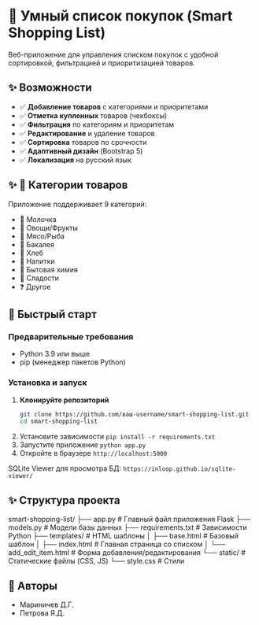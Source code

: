 # 🛒 Умный список покупок (Smart Shopping List)

Веб-приложение для управления списком покупок с удобной сортировкой, фильтрацией и приоритизацией товаров.

## ✨ Возможности
- ✅ **Добавление товаров** с категориями и приоритетами
- ✅ **Отметка купленных** товаров (чекбоксы)
- ✅ **Фильтрация** по категориям и приоритетам
- ✅ **Редактирование** и удаление товаров
- ✅ **Сортировка** товаров по срочности
- ✅ **Адаптивный дизайн** (Bootstrap 5)
- ✅ **Локализация** на русский язык

## ✨ 🎨 Категории товаров
Приложение поддерживает 9 категорий:
- 🥛 Молочка
- 🍎 Овощи/Фрукты
- 🥩 Мясо/Рыба
- 🍚 Бакалея
- 🍞 Хлеб
- 🥤 Напитки
- 🧴 Бытовая химия
- 🍫 Сладости
- ❓ Другое


## 🚀 Быстрый старт
### Предварительные требования
- Python 3.9 или выше
- pip (менеджер пакетов Python)

### Установка и запуск
1. **Клонируйте репозиторий**
   ```bash
   git clone https://github.com/ваш-username/smart-shopping-list.git
   cd smart-shopping-list
2. Установите зависимости `pip install -r requirements.txt`
3. Запустите приложение `python app.py`
4. Откройте в браузере `http://localhost:5000`

SQLite Viewer для просмотра БД: `https://inloop.github.io/sqlite-viewer/`


## ✨ Структура проекта
smart-shopping-list/
├── app.py                  # Главный файл приложения Flask
├── models.py               # Модели базы данных
├── requirements.txt        # Зависимости Python
├── templates/              # HTML шаблоны
│   ├── base.html           # Базовый шаблон
│   ├── index.html          # Главная страница со списком
│   └── add_edit_item.html  # Форма добавления/редактирования
└── static/                 # Статические файлы (CSS, JS)
    └── style.css           # Стили

## 👥 Авторы
- Мариничев Д.Г.
- Петрова Я.Д.